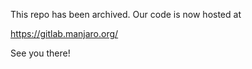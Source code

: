 This repo has been archived.
Our code is now hosted at

https://gitlab.manjaro.org/

See you there!
